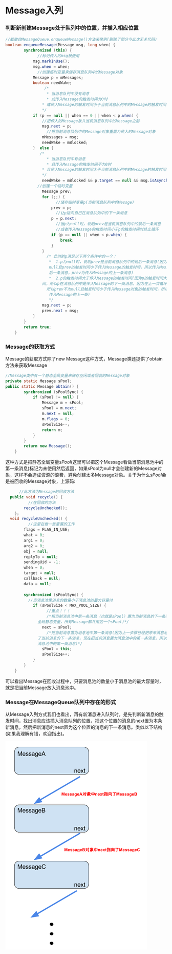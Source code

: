 # Message入列

### 判断新创建Message处于队列中的位置，并插入相应位置

```java
//截取自MessageQueue.enqueueMessage()方法来举例(删除了部分与此次无关代码)
boolean enqueueMessage(Message msg, long when) {
        synchronized (this) {
              //标记传入的msg被使用
            msg.markInUse();
            msg.when = when;
              //创建临时变量来储存消息队列中的Message对象
            Message p = mMessages;
            boolean needWake;
                 /*   
                  * 当消息队列中没有消息
                  * 或传入Message的触发时间为0时
                * 或传入Message的触发时间小于当前消息队列中的Message的触发时间
                */
            if (p == null || when == 0 || when < p.when) {
                //把传入的Message放入当前消息队列中的Message之前
                msg.next = p;
                  //把当前消息队列中的Message对象重置为传入的Message对象
                mMessages = msg;
                needWake = mBlocked;
            }  else {
               /* 
                  * 当消息队列中有消息
                  * 且传入Message的触发时间不为0时
                * 且传入Message的触发时间大于当前消息队列中的Message的触发时间
                */
                needWake = mBlocked && p.target == null && msg.isAsynchronous();
              //创建一个临时变量
                Message prev;
                for (;;) {
                      //储存临时变量p(当前消息队列中的Messge)
                    prev = p;
                      //让p指向自己在消息队列中的下一条消息
                    p = p.next;
                      //当p为null时，说明prev是当前消息队列中的最后一条消息
                      //或者传入Message的触发时间小于p的触发时间时终止循环
                    if (p == null || when < p.when) {
                        break;
                    }
                }
                  /* 此时的p满足以下两个条件中的一个：
                   *  1.p为null时，说明prev是当前消息队列中的最后一条消息(因为p为null，所以prev不为
                   null且prev的触发时间小于传入Message的触发时间，所以传入Message的为消息队列中的最
                   后一条消息，prev为传入Message的上一条消息)
                   *  2.p的触发时间大于传入Message的触发时间(因为p的触发时间大于传入Message的触发时
                间，所以p在消息队列中是传入Message的下一条消息，因为在上一次循环中没有进入if语句，
                  所以prev不为null且触发时间小于传入Message对象的触发时间，所以prev在消息队列中处于
                   传入Message的上一条)
                   */ 
                msg.next = p;
                prev.next = msg;
            }
        }
        return true;
    }
```

### Message的获取方式

Message的获取方式除了new Message这种方式，Message类还提供了obtain方法来获取Message

```java
//Message类中有一个静态全局变量来储存空闲或者回收的Message对象
private static Message sPool;
public static Message obtain() {
        synchronized (sPoolSync) {
            if (sPool != null) {
                Message m = sPool;
                sPool = m.next;
                m.next = null;
                m.flags = 0; 
                sPoolSize--;
                return m;
            }
        }
        return new Message();
    }
```

这种方式是把静态全局变量*sPool*(这里可以把这个Message看做当前消息池中的第一条消息)标记为未使用然后返回，如果sPool为null才会创建新的Message对象，这样不会造成资源的浪费，避免创建太多Message对象。关于为什么*sPool*会是被回收的Message对象，上源码:

```java
      //此方法为Message的回收方法
  public void recycle() {
          //在回收的方法
        recycleUnchecked();
    };
  void recycleUnchecked() {
          //这里在做一些重置的工作
        flags = FLAG_IN_USE;
        what = 0;
        arg1 = 0;
        arg2 = 0;
        obj = null;
        replyTo = null;
        sendingUid = -1;
        when = 0;
        target = null;
        callback = null;
        data = null;

        synchronized (sPoolSync) {
          //当消息池里消息的数量小于消息池的最大容量时
            if (sPoolSize < MAX_POOL_SIZE) {
                  //重点！！！
                  /*把当前消息池中第一条消息（也就是sPool）置为当前消息的下一条消息(sPool为
              全局静态变量，所有Message都共用这一个sPool)*/
                next = sPool;
                  /*把当前消息置为消息池中第一条消息(因为上一步骤已经把原来消息池中的第一条消息置为
              了当前消息的下一条消息，现在把当前消息置为消息池中的第一条消息，所以sPool永远代表
              消息池中的第一条消息)*/
                sPool = this;
                sPoolSize++;
            }
        }
    }
```

可以看出Message在回收过程中，只要消息池的数量小于消息池的最大容量时，就是把当前Message放入消息池中。

### Message在MessageQueue队列中存在的形式

从Message入列方式我们也看出，再有新消息进入队列时，是先判断新消息的触发时间，找出消息应该插入消息队列的位置，把这个位置的消息的next置为本条新消息，然后把新消息的next置为这个位置的消息的下一条消息。类似以下结构(如果我理解有错，欢迎指出)。

![message](https://raw.githubusercontent.com/leibown/Study-Notes/master/img/message.png)